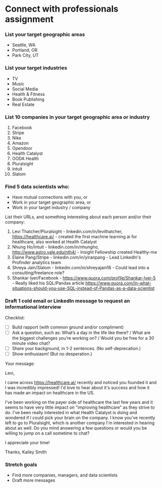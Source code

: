# Connect with professionals assignment


### List your target geographic areas

- Seattle, WA
- Portland, OR
- Park City, UT


### List your target industries

- TV
- Music
- Social Media
- Health & Fitness
- Book Publishing
- Real Estate


### List 10 companies in your target geographic area or industry

1. Facebook
2. Stripe
3. Nike
4. Amazon
5. Opendoor
6. Health Catalyst
7. OODA Health
8. Pluralsight
9. Intuit
10. Slalom


### Find 5 data scientists who:
- Have mutual connections with you, or
- Work in your target geographic area, or
- Work in your target industry / company

List their URLs, and something interesting about each person and/or their company:

1. Levi Thatcher/Pluralsight - linkedin.com/in/levithatcher, https://healthcare.ai/ - created the first machine learning ai for healthcare, also worked at Health Catalyst
2. Nhung Ho/Intuit - linkedin.com/in/nhungho, http://www.astro.yale.edu/nth4/ - Insight Fellowship created Healthy-me
3. Elaine Pang/Stripe - linkedin.com/in/yiranpang - Lead LinkedIn's Profinder analytics team
4. Shreya Jain/Slalom - linkedin.com/in/shreyajain18 - Could lead into a consulting/freelance role?
5. Shankar Iyer/Facebook - https://www.quora.com/profile/Shankar-Iyer-5 - Really liked his SQL/Pandas article https://www.quora.com/In-what-situations-should-you-use-SQL-instead-of-Pandas-as-a-data-scientist


### Draft 1 cold email or LinkedIn message to request an informational interview

Checklist:

- [ ] Build rapport (with common ground and/or compliment)
- [ ] Ask a question, such as: What’s a day in the life like there? / What are the biggest challenges you’re working on? / Would you be free for a 30 minute video chat?
- [ ] Share your background, in 1-2 sentences. (No self-deprecation.)
- [ ] Show enthusiasm! (But no desperation.)

Your message:

Levi,

I came across https://healthcare.ai/ recently and noticed you founded it and I was incredibly impressed! I'd love to hear about it's success and how it has made an impact on healthcare in the US. 

I've been working on the payer side of healthcare the last few years and it seems to have very little impact on "improving healthcare" as they strive to do. I've been really interested in what Health Catalyst is doing and wondered if I could pick your brain on the company. I know you've recently left to go to Pluralsight, which is another company I'm interested in hearing about as well. Do you mind answering a few questions or would you be willing to jump on a call sometime to chat?

I appreciate your time!

Thanks,
Kailey Smith


### Stretch goals

- Find more companies, managers, and data scientists
- Draft more messages
